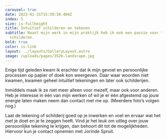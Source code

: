 ```yaml
---
carousel: true
date: 2023-01-31T15:59:50.404Z
index: 5
size: is-fullheight
title: Intuïtief schilderen en tekenen
subtitle: Naast mijn werk in mijn praktijk heb ik ook een passie voor tekenen en
  schilderen.
bold: true
color: is-link
layout: ../layouts/GalleryLayout.astro
image: /uploads/pages/3526-landscape.jpg
---
```

Enige tijd geleden kwam ik erachter dat ik mijn gevoel en persoonlijke processen op papier of doek kon weergeven. Daar waar woorden niet kwamen, kwamen geheel intuïtief tekeningen en later ook schilderijen.

Inmiddels maak ik ze niet meer alleen voor mezelf, maar ook voor anderen. Heb je interesse in één van mijn werken of wil je er één afgestemd op jouw energie laten maken neem dan contact met me op. (Meerdere foto’s volgen nog.)

Laat de tekening of schilderij goed op je inwerken en voel en ervaar wat het met je doet en je te zeggen heeft. Vind je het leuk om uitleg over jouw persoonlijke tekening te krijgen, dan behoort dit tot de mogelijkheden. Hiervoor kun je contact opnemen met Jorinde Spruit.